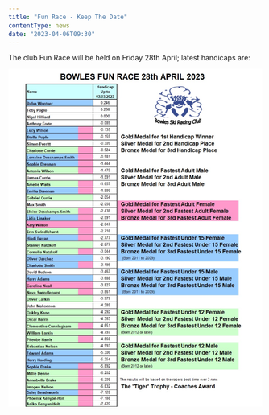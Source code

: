 ```yaml
---
title: "Fun Race - Keep The Date"
contentType: news
date: "2023-04-06T09:30"
---
```


The club Fun Race will be held on Friday 28th April; latest handicaps are:

![latest handicaps](handicap.jpeg)